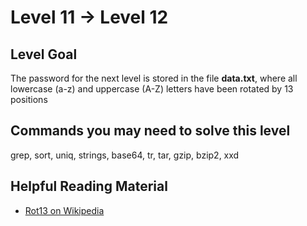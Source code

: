 # **Level 11 → Level 12**

## Level Goal
The password for the next level is stored in the file **data.txt**, where all lowercase (a-z) and uppercase (A-Z) letters have been rotated by 13 positions

## Commands you may need to solve this level
grep, sort, uniq, strings, base64, tr, tar, gzip, bzip2, xxd

## Helpful Reading Material
* [Rot13 on Wikipedia](https://en.wikipedia.org/wiki/Rot13)

